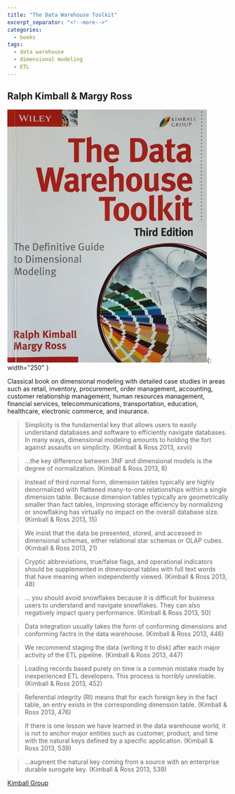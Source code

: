 ```yaml
---
title: "The Data Warehouse Toolkit"
excerpt_separator: "<!--more-->"
categories:
  - books
tags:
  - data warehouse
  - dimensional modeling
  - ETL
---
```



## Ralph Kimball & Margy Ross

![alt text](/images/book_covers/data_warehouse_toolkit.jpg "Title"){: width="250" }

<!--more-->

Classical book on dimensional modeling with detailed case studies in areas such as retail, inventory,
procurement, order management, accounting, customer relationship management, human resources management,
financial services, telecommunications, transportation, education, healthcare, electronic commerce,
and insurance.

> Simplicity is the fundamental key that allows users to easily understand databases and software to efficiently
> navigate databases. In many ways, dimensional modeling amounts to holding the fort against assaults on simplicity.
> (Kimball & Ross 2013, xxvii)

> ...the key difference between 3NF and dimensional models is the degree of normalization.
> (Kimball & Ross 2013, 8)

> Instead of third normal form, dimension tables typically are highly denormalized with flattened many-to-one
> relationships within a single dimension table. Because dimension tables typically are geometrically smaller than
> fact tables, improving storage efficiency by normalizing or snowflaking has virtually no impact on the overall
> database size. (Kimball & Ross 2013, 15)

> We insist that the data be presented, stored, and accessed in dimensional schemas, either relational star schemas
> or OLAP cubes. (Kimball & Ross 2013, 21)

> Cryptic abbreviations, true/false flags, and operational indicators should be supplemented in dimensional tables
> with full text words that have meaning when independently viewed. (Kimball & Ross 2013, 48)

> ... you should avoid snowflakes because it is difficult for business users to understand and navigate snowflakes.
> They can also negatively impact query performance. (Kimball & Ross 2013, 50)

> Data integration usually takes the form of conforming dimensions and conforming factrs in the data warehouse.
> (Kimball & Ross 2013, 446)

> We recommend staging the data (writing it to disk) after each major activity of the ETL pipeline.
> (Kimball & Ross 2013, 447)

> Loading records based purely on time is a common mistake made by inexperienced ETL developers. This process
> is horribly unreliable. (Kimball & Ross 2013, 452)

> Referential integrity (RI) means that for each foreign key in the fact table, an entry exists in the corresponding
> dimension table. (Kimball & Ross 2013, 476)

> If there is one lesson we have learned in the data warehouse world, it is not to anchor major entities such as
> customer, product, and time with the natural keys defined by a specific application. (Kimball & Ross 2013, 539)

> ...augment the natural key coming from a source with an enterprise durable surogate key. (Kimball & Ross 2013, 539)


[Kimball Group](https://www.kimballgroup.com/data-warehouse-business-intelligence-resources/books/data-warehouse-dw-toolkit/)

